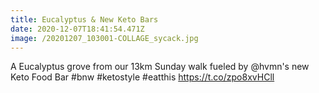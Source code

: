```yaml
---
title: Eucalyptus & New Keto Bars
date: 2020-12-07T18:41:54.471Z
image: /20201207_103001-COLLAGE_sycack.jpg
---
```

A Eucalyptus grove from our 13km Sunday walk fueled by @hvmn's new Keto Food Bar #bnw #ketostyle #eatthis https://t.co/zpo8xvHCll